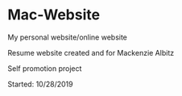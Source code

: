 # Mac-Website
My personal website/online website

Resume website created and for Mackenzie Albitz

Self promotion project

Started: 10/28/2019
